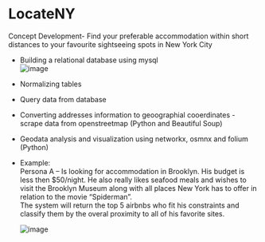 # LocateNY
Concept Development- Find your preferable accommodation within short distances to  your favourite sightseeing spots in New York City  
  
  - Building a relational database using mysql  
  ![image](https://user-images.githubusercontent.com/62335786/152154666-7ba3da5b-71ee-4621-8e85-f53f5ad6bb18.png)
  - Normalizing tables  
  - Query data from database
  - Converting addresses information to geoographial cooerdinates - scrape data from openstreetmap  (Python and Beautiful Soup)
  - Geodata analysis and visualization using networkx, osmnx and folium (Python)  
- Example:  
Persona A – Is looking for accommodation in Brooklyn. His budget is less then 
$50/night. He also really likes seafood meals and wishes to visit the Brooklyn Museum along with all places New York has to offer in relation 
to the movie “Spiderman”.    
The system will return the top 5 airbnbs who fit his constraints and classify them by the overal proximity to all of his favorite sites.  

  ![image](https://user-images.githubusercontent.com/62335786/152154875-5b16255d-9629-4c96-a103-b3b3f787bdf9.png)


